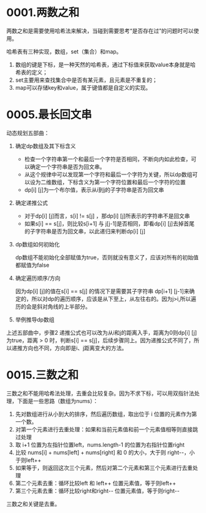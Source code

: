 # 0001.两数之和

两数之和是需要使用哈希法来解决，当碰到需要思考“是否存在过”的问题时可以使用。

哈希表有三种实现，数组，set（集合）和map。

1. 数组的键是下标，是一种天然的哈希表，通过下标值来获取value本身就是哈希表的定义；
2. set主要用来查找集合中是否有某元素，且元素是不重复的；
3. map可以存储key和value，属于键值都是自定义的实现。



# 0005.最长回文串

动态规划五部曲：

1. 确定dp数组及其下标含义

   - 检查一个字符串第一个和最后一个字符是否相同，不断向内如此检查，可以确定一个字符串是否为回文串。
   - 从这个规律中可以发现第一个字符和最后一个字符为关键，所以dp数组可以设为二维数组，下标含义为第一个字符位置和最后一个字符的位置
   - dp[i] [j]为一个布尔值，表示从i到j的子字符串是否为回文串

2. 确定递推公式

   - 对于dp[i] [j]而言，s[i] != s[j] ，那dp[i] [j]所表示的字符串不是回文串
   - 如果s[i] == s[j]，则比较s[i+1] 与 j[j-1]是否相同，即看dp[i] [j]去掉首尾的子字符串是否为回文串，以此递归来判断dp[i] [j]  

3. dp数组如何初始化

   dp数组不能初始化全部赋值为true，否则就没有意义了，应该对所有的初始值都赋值为false

4. 确定遍历顺序/方向

   因为dp[i] [j]的值在s[i] == s[j] 的情况下是需要其子字符串 dp[i+1] [j-1]来确定的，所以对dp的遍历顺序，应该是从下至上，从左往右的。因为j>i,所以遍历的会是斜对角线的上半部分。

5. 举例推导dp数组

上述五部曲中，步骤2 递推公式也可以改为从i和j的距离入手，距离为0则dp[i] [j]为true，距离 > 0 时，判断s[i] == s[j]，后续步骤同上。因为递推公式不同了，所以递推方向也不同，方向即是i、j距离变大的方法。

# 0015.三数之和

三数之和不能用哈希法处理，去重会比较复杂。因为不求下标，可以用双指针法处理，下面是一些思路（数组为nums）：

1. 先对数组进行从小到大的排序，然后遍历数组，取出位于 i 位置的元素作为第一个数。
2. 对第一个元素进行去重处理：如果和当前元素值和前一个元素值相等则直接跳过处理
3. 取 i+1 位置为左指针位置left，nums.length-1 的位置为右指针位置right
4. 比较 nums[i] + nums[left] + nums[right] 和 0 的大小，大于则 right--，小于则left++
5. 如果等于，则返回这次三个元素，然后对第二个元素和第三个元素进行去重处理
6. 第二个元素去重：循环比较left 和 left++ 位置元素值，等于则left++
7. 第三个元素去重：循环比较right和right-- 位置元素值，等于则right--

三数之和关键是去重。